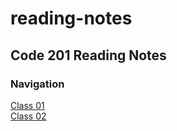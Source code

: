 # reading-notes

## Code 201 Reading Notes

### Navigation
<a href="class-01.md">Class 01</a><br>
<a href="class-02.md">Class 02</a>
